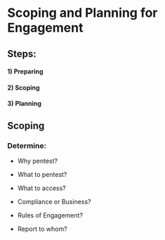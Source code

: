 # Scoping and Planning for Engagement

## Steps:

#### 1) Preparing

#### 2) Scoping

#### 3) Planning

## Scoping

### Determine:

 - Why pentest?

 - What to pentest?

 - What to access?

 - Compliance or Business?

 - Rules of Engagement?

 - Report to whom?
